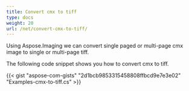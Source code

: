 ```yaml
---
title: Convert cmx to tiff
type: docs
weight: 20
url: /net/convert-cmx-to-tiff/
---
```


Using Aspose.Imaging we can convert single paged or multi-page cmx image to single or multi-page tiff.

The following code snippet shows you how to convert cmx to tiff.

{{< gist "aspose-com-gists" "2d1bcb9853315458808ffbcd9e7e3e02" "Examples-cmx-to-tiff.cs" >}}
